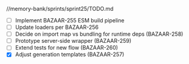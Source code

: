 //memory-bank/sprints/sprint25/TODO.md
- [ ] Implement BAZAAR-255 ESM build pipeline
- [ ] Update loaders per BAZAAR-256
- [ ] Decide on import map vs bundling for runtime deps (BAZAAR-258)
- [ ] Prototype server-side wrapper (BAZAAR-259)
- [ ] Extend tests for new flow (BAZAAR-260)
- [x] Adjust generation templates (BAZAAR-257)
